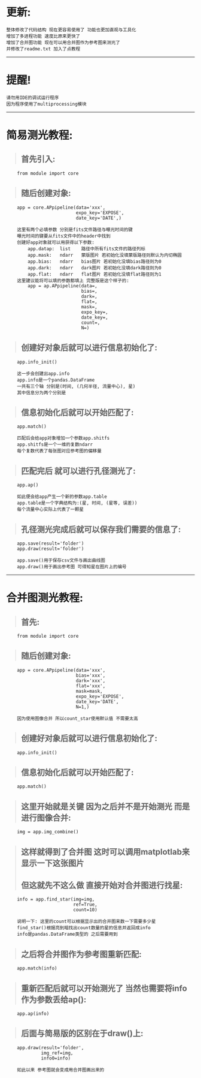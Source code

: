 更新:
================================
    整体修改了代码结构 现在更容易使用了 功能也更加直观与工具化
    增加了多进程功能 速度比原来更快了
    增加了合并图功能 现在可以用合并图作为参考图来测光了
    并修改了readme.txt 加入了点教程
********************************
# 提醒!
    请勿用IDE的调试运行程序
    因为程序使用了multiprocessing模块
********************************
# 简易测光教程:
>##      首先引入:

        from module import core

>##      随后创建对象:

        app = core.APpipeline(data='xxx',
                              expo_key='EXPOSE',
                              date_key='DATE',)

        这里有两个必填参数 分别是fits文件路径与曝光时间的键
        曝光时间的键要从fits文件中的header中找到
        创建好app对象就可以用获得以下参数:
            app.datap:  list    路径中所有fits文件的路径列标
            app.mask:   ndarr   蒙版图片 若初始化没填蒙版路径则默认为内切椭圆
            app.bias:   ndarr   bias图片 若初始化没填bias路径则为0
            app.dark:   ndarr   dark图片 若初始化没填dark路径则为0
            app.flat:   ndarr   flat图片 若初始化没填flat路径则为1
        这里建议能将可以填的参数都填上 完整版是这个样子的:
            app = ap.APpipeline(data=,
                                bias=,
                                dark=,
                                flat=,
                                mask=,
                                expo_key=,
                                date_key=,
                                count=,
                                N=)

>##      创建好对象后就可以进行信息初始化了:

        app.info_init()

        这一步会创建出app.info
        app.info是一个pandas.DataFrame
        一共有三个轴 分别是(时间, (几何半径, 流量中心), 星)
        其中信息分为两个分别是
    
>##      信息初始化后就可以开始匹配了:

        app.match()

        匹配后会给app对象增加一个参数app.shitfs
        app.shitfs是一个一维的复数ndarr
        每个复数代表了每张图对应参考图的偏移量
    
>##      匹配完后 就可以进行孔径测光了:

        app.ap()

        如此便会给app产生一个新的参数app.table
        app.table是一个字典结构为:(星, 时间, (星等, 误差))
        每个流量中心实际上代表了一颗星

>##      孔径测光完成后就可以保存我们需要的信息了:

        app.save(result='folder')
        app.draw(result='folder')

        app.save()用于保存csv文件与画出曲线图
        app.draw()用于画出参考图 可得知星在图片上的编号
********************************
# 合并图测光教程:
>##      首先:

        from module import core

>##      随后创建对象:

        app = core.APpipeline(data='xxx',
                              bias='xxx',
                              dark='xxx',
                              flat='xxx',
                              mask=mask,
                              expo_key='EXPOSE',
                              date_key='DATE',
                              N=1,)

        因为使用图像合并 所以count_star使用默认值 不需要太高

>##      创建好对象后就可以进行信息初始化了:

        app.info_init()
    
>##      信息初始化后就可以开始匹配了:

        app.match()
    
>##      这里开始就是关键 因为之后并不是开始测光 而是进行图像合并:

        img = app.img_combine()
    
>##      这样就得到了合并图 这时可以调用matplotlab来显示一下这张图片
>##      但这就先不这么做 直接开始对合并图进行找星:

        info = app.find_star(img=img,
                             ref=True,
                             count=10)

        说明一下: 这里的count可以根据显示出的合并图来数一下需要多少星
        find_star()根据亮到暗找出count数量的星的信息并返回成info
        info是pandas.DataFrame类型的 之后需要用到
    
>##      之后将合并图作为参考图重新匹配:

        app.match(info)

>##      重新匹配后就可以开始测光了 当然也需要将info作为参数丢给ap():

        app.ap(info)

>##      后面与简易版的区别在于draw()上:

        app.draw(result='folder',
                 img_ref=img,
                 info0=info)
        
        如此以来 参考图就会变成用合并图画出来的
